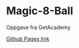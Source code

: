 # Magic-8-Ball
Oppgave fra GetAcademy

[Github Pages link](https://tobiasrefsholt.github.io/Magic-8-Ball/)
